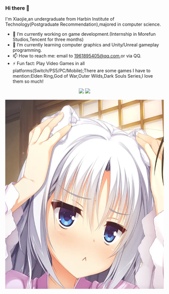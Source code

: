 ### Hi there 👋

I'm Xiaojie,an undergraduate from Harbin Institute of Technology(Postgraduate Recommendation),majored in computer science.

- 🔭 I’m currently working on game development.(Internship in Morefun Studios,Tencent for three months)
- 🌱 I’m currently learning computer graphics and Unity/Unreal gameplay programming.
- 📫 How to reach me: email to 1961895405@qq.com,or via QQ.
- ⚡ Fun fact: Play Video Games in all platforms(Switch/PS5/PC/Mobile);There are some games I have to mention:Elden Ring,God of War,Outer Wilds,Dark Souls Series,I love them so much!


<!-- GitHub数据统计 -->
<div align="center">
  <img height="137px" src="https://github-readme-stats.vercel.app/api?username=Xiaojie-Huang&hide_title=true&hide_border=true&show_icons=trueline_height=21&text_color=000&icon_color=000&bg_color=0,ea6161,ffc64d,fffc4d,52fa5a&theme=graywhite" />
  <img height="137px" src="https://github-readme-stats.vercel.app/api/top-langs/?username=Xiaojie-Huang&hide_title=true&hide_border=true&layout=compact&langs_count=6&text_color=000&icon_color=fff&bg_color=0,52fa5a,4dfcff,c64dff&theme=graywhite" />
</div>
<br>

<div align=center><img width="600" height="600" src="https://github.com/Xiaojie-Huang/Xiaojie-Huang/blob/main/1111.jpg"/></div>
